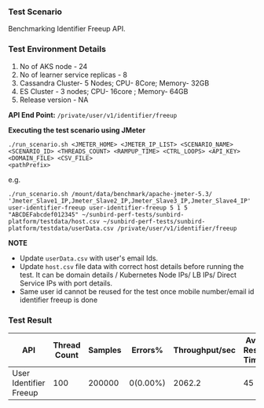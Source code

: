 ### Test Scenario

Benchmarking Identifier Freeup API.


### Test Environment Details
1. No of AKS node - 24
2. No of learner service replicas - 8
3. Cassandra Cluster- 5 Nodes; CPU- 8Core; Memory- 32GB
4. ES Cluster - 3 nodes; CPU- 16core ; Memory- 64GB
5. Release version - NA


**API End Point:** 
`/private/user/v1/identifier/freeup`


**Executing the test scenario using JMeter**

```
./run_scenario.sh <JMETER_HOME> <JMETER_IP_LIST> <SCENARIO_NAME> <SCENARIO_ID> <THREADS_COUNT> <RAMPUP_TIME> <CTRL_LOOPS> <API_KEY> <DOMAIN_FILE> <CSV_FILE> 
<pathPrefix>
```

e.g.

```./run_scenario.sh /mount/data/benchmark/apache-jmeter-5.3/ 'Jmeter_Slave1_IP,Jmeter_Slave2_IP,Jmeter_Slave3_IP,Jmeter_Slave4_IP' user-identifier-freeup user-identifier-freeup 5 1 5 "ABCDEFabcdef012345" ~/sunbird-perf-tests/sunbird-platform/testdata/host.csv ~/sunbird-perf-tests/sunbird-platform/testdata/userData.csv /private/user/v1/identifier/freeup```

**NOTE**
- Update `userData.csv` with user's email Ids.
- Update `host.csv` file data with correct host details before running the test. It can be domain details / Kubernetes Node IPs/ LB IPs/ Direct Service IPs with port details.
- Same user id cannot be reused for the test once mobile number/email id identifier freeup is done


### Test Result

|API                    |Thread Count|Samples |Errors%  |Throughput/sec|Avg Resp Time |95th pct |99th pct|
|-----------------------|------------|--------|---------| -------------|--------------|---------|--------|
|User Identifier Freeup |100         |200000  |0(0.00%) | 2062.2       | 45           |  84     |175     |



